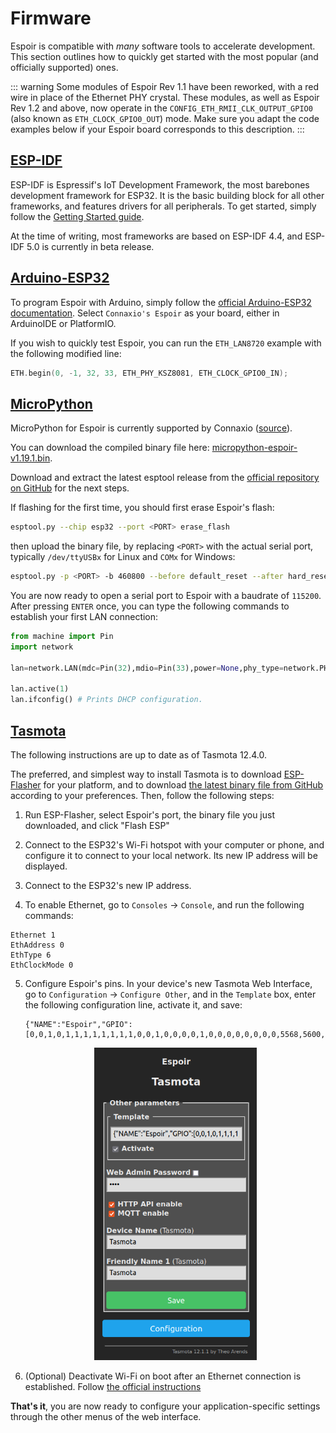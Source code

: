 # Firmware

Espoir is compatible with _many_ software tools to accelerate development. This section outlines how to quickly get started with the most popular (and officially supported) ones.

::: warning
Some modules of Espoir Rev 1.1 have been reworked, with a red wire in place of the Ethernet PHY crystal. These modules, as well as Espoir Rev 1.2 and above, now operate in the `CONFIG_ETH_RMII_CLK_OUTPUT_GPIO0`  (also known as `ETH_CLOCK_GPIO0_OUT`) mode. Make sure you adapt the code examples below if your Espoir board corresponds to this description.
:::

## [ESP-IDF](https://docs.espressif.com/projects/esp-idf/en/stable/esp32/get-started/index.html)

ESP-IDF is Espressif's IoT Development Framework, the most barebones development framework for ESP32. It is the basic building block for all other frameworks, and features drivers for all peripherals. To get started, simply follow the [Getting Started guide](https://docs.espressif.com/projects/esp-idf/en/stable/esp32/get-started/index.html).

At the time of writing, most frameworks are based on ESP-IDF 4.4, and ESP-IDF 5.0 is currently in beta release.

## [Arduino-ESP32](https://docs.espressif.com/projects/arduino-esp32/en/latest/getting_started.html)

To program Espoir with Arduino, simply follow the [official Arduino-ESP32 documentation](https://docs.espressif.com/projects/arduino-esp32/en/latest/getting_started.html). Select `Connaxio's Espoir` as your board, either in ArduinoIDE or PlatformIO.

If you wish to quickly test Espoir, you can run the `ETH_LAN8720` example with the following modified line:

```cpp
ETH.begin(0, -1, 32, 33, ETH_PHY_KSZ8081, ETH_CLOCK_GPIO0_IN);
```

## [MicroPython](https://micropython.org/)

MicroPython for Espoir is currently supported by Connaxio ([source](https://github.com/Connaxio/micropython/tree/feature/espoir)).

You can download the compiled binary file here: [micropython-espoir-v1.19.1.bin](https://docs.connaxio.com/micropython/micropython-espoir-v1.19.1.bin).

Download and extract the latest esptool release from the [official repository on GitHub](https://github.com/espressif/esptool/releases) for the next steps.

If flashing for the first time, you should first erase Espoir's flash:

```bash
esptool.py --chip esp32 --port <PORT> erase_flash
```

then upload the binary file, by replacing `<PORT>` with the actual serial port, typically `/dev/ttyUSBx` for Linux and `COMx` for Windows:

```bash
esptool.py -p <PORT> -b 460800 --before default_reset --after hard_reset --chip esp32  write_flash --flash_mode dio --flash_size detect --flash_freq 80m 0x1000 micropython-espoir-v1.19.1.bin
```

You are now ready to open a serial port to Espoir with a baudrate of `115200`. After pressing `ENTER` once, you can type the following commands to establish your first LAN connection:

```python
from machine import Pin
import network

lan=network.LAN(mdc=Pin(32),mdio=Pin(33),power=None,phy_type=network.PHY_KSZ8081,phy_addr=0)

lan.active(1)
lan.ifconfig() # Prints DHCP configuration.
```

## [Tasmota](https://tasmota.github.io/docs/)
The following instructions are up to date as of Tasmota 12.4.0.

The preferred, and simplest way to install Tasmota is to download [ESP-Flasher](https://github.com/Jason2866/ESP_Flasher/releases/latest) for your platform, and to download [the latest binary file from GitHub](https://github.com/arendst/Tasmota/releases/latest) according to your preferences. Then, follow the following steps:

1. Run ESP-Flasher, select Espoir's port, the binary file you just downloaded, and click "Flash ESP"

2. Connect to the ESP32's Wi-Fi hotspot with your computer or phone, and configure it to connect to your local network. Its new IP address will be displayed.

3. Connect to the ESP32's new IP address.

4. To enable Ethernet, go to `Consoles` -> `Console`, and run the following commands:

```
Ethernet 1
EthAddress 0
EthType 6
EthClockMode 0
```

5. Configure Espoir's pins. In your device's new Tasmota Web Interface, go to `Configuration` -> `Configure Other`, and in the `Template` box, enter the following configuration line, activate it, and save:
   
   ```
   {"NAME":"Espoir","GPIO":[0,0,1,0,1,1,1,1,1,1,1,1,0,0,1,0,0,0,0,1,0,0,0,0,0,0,0,0,5568,5600,1,7968,1,1,1,1],"FLAG":0,"BASE":1}
   ```
   
   <center>
   
   <img src="./images/tasmota-configuration-pins.png" alt="Tasmota WiFi setup" height="500" />
   
   </center>

6. (Optional) Deactivate Wi-Fi on boot after an Ethernet connection is established. Follow [the official instructions](https://tasmota.github.io/docs/Berry-Cookbook/#ethernet-network-flipper)

**That's it**, you are now ready to configure your application-specific settings through the other menus of the web interface.
